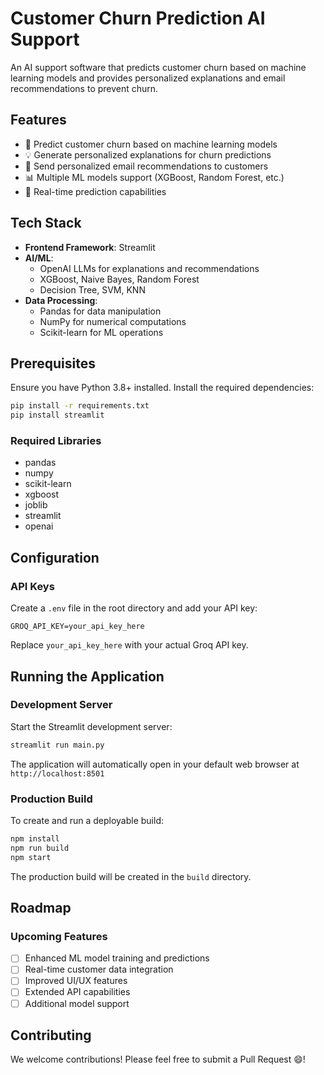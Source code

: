 # Customer Churn Prediction AI Support

An AI support software that predicts customer churn based on machine learning models and provides personalized explanations and email recommendations to prevent churn.

## Features

- 🔮 Predict customer churn based on machine learning models
- 💡 Generate personalized explanations for churn predictions
- 📧 Send personalized email recommendations to customers
- 📊 Multiple ML models support (XGBoost, Random Forest, etc.)
- 🎯 Real-time prediction capabilities

## Tech Stack

- **Frontend Framework**: Streamlit
- **AI/ML**:
  - OpenAI LLMs for explanations and recommendations
  - XGBoost, Naive Bayes, Random Forest
  - Decision Tree, SVM, KNN
- **Data Processing**:
  - Pandas for data manipulation
  - NumPy for numerical computations
  - Scikit-learn for ML operations

## Prerequisites

Ensure you have Python 3.8+ installed. Install the required dependencies:

```bash
pip install -r requirements.txt
pip install streamlit
```

### Required Libraries
- pandas
- numpy
- scikit-learn
- xgboost
- joblib
- streamlit
- openai

## Configuration

### API Keys
Create a `.env` file in the root directory and add your API key:

```env
GROQ_API_KEY=your_api_key_here
```

Replace `your_api_key_here` with your actual Groq API key.

## Running the Application

### Development Server

Start the Streamlit development server:

```bash
streamlit run main.py
```

The application will automatically open in your default web browser at `http://localhost:8501`

### Production Build

To create and run a deployable build:

```bash
npm install
npm run build
npm start
```

The production build will be created in the `build` directory.

## Roadmap

### Upcoming Features
- [ ] Enhanced ML model training and predictions
- [ ] Real-time customer data integration
- [ ] Improved UI/UX features
- [ ] Extended API capabilities
- [ ] Additional model support

## Contributing

We welcome contributions! Please feel free to submit a Pull Request 😄!
